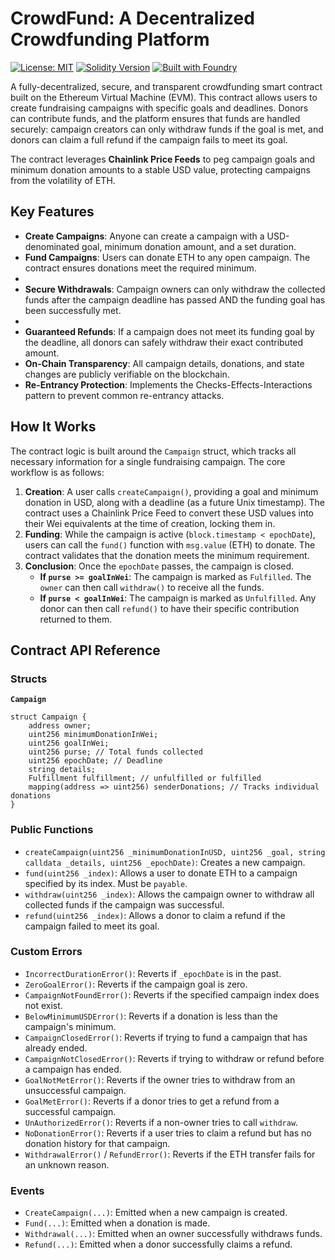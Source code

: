 # CrowdFund: A Decentralized Crowdfunding Platform

[![License: MIT](https://img.shields.io/badge/License-MIT-yellow.svg)](https://opensource.org/licenses/MIT)
[![Solidity Version](https://img.shields.io/badge/solidity-^0.8.0-lightgrey)](https://soliditylang.org/)
[![Built with Foundry](https://img.shields.io/badge/Built%20with-Foundry-FF0000?style=for-the-badge&logo=foundry&logoColor=white)](https://book.getfoundry.sh/)

A fully-decentralized, secure, and transparent crowdfunding smart contract built on the Ethereum Virtual Machine (EVM). This contract allows users to create fundraising campaigns with specific goals and deadlines. Donors can contribute funds, and the platform ensures that funds are handled securely: campaign creators can only withdraw funds if the goal is met, and donors can claim a full refund if the campaign fails to meet its goal.

The contract leverages **Chainlink Price Feeds** to peg campaign goals and minimum donation amounts to a stable USD value, protecting campaigns from the volatility of ETH.

## Key Features

-   **Create Campaigns**: Anyone can create a campaign with a USD-denominated goal, minimum donation amount, and a set duration.
-   **Fund Campaigns**: Users can donate ETH to any open campaign. The contract ensures donations meet the required minimum.
-
-   **Secure Withdrawals**: Campaign owners can only withdraw the collected funds after the campaign deadline has passed AND the funding goal has been successfully met.
-
-   **Guaranteed Refunds**: If a campaign does not meet its funding goal by the deadline, all donors can safely withdraw their exact contributed amount.
-   **On-Chain Transparency**: All campaign details, donations, and state changes are publicly verifiable on the blockchain.
-   **Re-Entrancy Protection**: Implements the Checks-Effects-Interactions pattern to prevent common re-entrancy attacks.


## How It Works

The contract logic is built around the `Campaign` struct, which tracks all necessary information for a single fundraising campaign. The core workflow is as follows:

1.  **Creation**: A user calls `createCampaign()`, providing a goal and minimum donation in USD, along with a deadline (as a future Unix timestamp). The contract uses a Chainlink Price Feed to convert these USD values into their Wei equivalents at the time of creation, locking them in.
2.  **Funding**: While the campaign is active (`block.timestamp < epochDate`), users can call the `fund()` function with `msg.value` (ETH) to donate. The contract validates that the donation meets the minimum requirement.
3.  **Conclusion**: Once the `epochDate` passes, the campaign is closed.
    -   **If `purse >= goalInWei`**: The campaign is marked as `Fulfilled`. The `owner` can then call `withdraw()` to receive all the funds.
    -   **If `purse < goalInWei`**: The campaign is marked as `Unfulfilled`. Any donor can then call `refund()` to have their specific contribution returned to them.

## Contract API Reference

### Structs

**`Campaign`**
```solidity
struct Campaign {
    address owner;
    uint256 minimumDonationInWei;
    uint256 goalInWei;
    uint256 purse; // Total funds collected
    uint256 epochDate; // Deadline
    string details;
    Fulfillment fulfillment; // unfulfilled or fulfilled
    mapping(address => uint256) senderDonations; // Tracks individual donations
}
```

### Public Functions

-   `createCampaign(uint256 _minimumDonationInUSD, uint256 _goal, string calldata _details, uint256 _epochDate)`: Creates a new campaign.
-   `fund(uint256 _index)`: Allows a user to donate ETH to a campaign specified by its index. Must be `payable`.
-   `withdraw(uint256 _index)`: Allows the campaign owner to withdraw all collected funds if the campaign was successful.
-   `refund(uint256 _index)`: Allows a donor to claim a refund if the campaign failed to meet its goal.

### Custom Errors

-   `IncorrectDurationError()`: Reverts if `_epochDate` is in the past.
-   `ZeroGoalError()`: Reverts if the campaign goal is zero.
-   `CampaignNotFoundError()`: Reverts if the specified campaign index does not exist.
-   `BelowMinimumUSDError()`: Reverts if a donation is less than the campaign's minimum.
-   `CampaignClosedError()`: Reverts if trying to fund a campaign that has already ended.
-   `CampaignNotClosedError()`: Reverts if trying to withdraw or refund before a campaign has ended.
-   `GoalNotMetError()`: Reverts if the owner tries to withdraw from an unsuccessful campaign.
-   `GoalMetError()`: Reverts if a donor tries to get a refund from a successful campaign.
-   `UnAuthorizedError()`: Reverts if a non-owner tries to call `withdraw`.
-   `NoDonationError()`: Reverts if a user tries to claim a refund but has no donation history for that campaign.
-   `WithdrawalError()` / `RefundError()`: Reverts if the ETH transfer fails for an unknown reason.

### Events

-   `CreateCampaign(...)`: Emitted when a new campaign is created.
-   `Fund(...)`: Emitted when a donation is made.
-   `Withdrawal(...)`: Emitted when an owner successfully withdraws funds.
-   `Refund(...)`: Emitted when a donor successfully claims a refund.